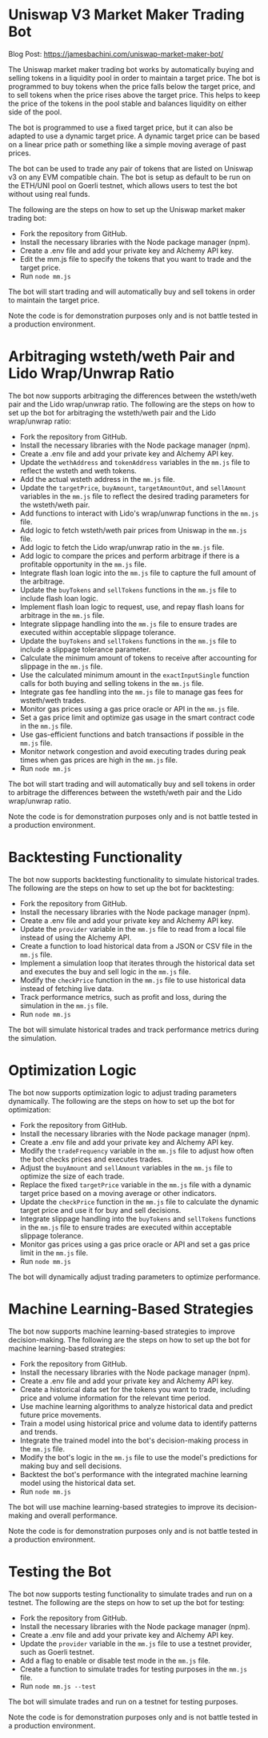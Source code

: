 # Uniswap V3 Market Maker Trading Bot

Blog Post:
https://jamesbachini.com/uniswap-market-maker-bot/


The Uniswap market maker trading bot works by automatically buying and selling tokens in a liquidity pool in order to maintain a target price. The bot is programmed to buy tokens when the price falls below the target price, and to sell tokens when the price rises above the target price. This helps to keep the price of the tokens in the pool stable and balances liquidity on either side of the pool.

The bot is programmed to use a fixed target price, but it can also be adapted to use a dynamic target price. A dynamic target price can be based on a linear price path or something like a simple moving average of past prices.

The bot can be used to trade any pair of tokens that are listed on Uniswap v3 on any EVM compatible chain. The bot is setup as default to be run on the ETH/UNI pool on Goerli testnet, which allows users to test the bot without using real funds.

The following are the steps on how to set up the Uniswap market maker trading bot:

- Fork the repository from GitHub.
- Install the necessary libraries with the Node package manager (npm).
- Create a .env file and add your private key and Alchemy API key.
- Edit the mm.js file to specify the tokens that you want to trade and the target price.
- Run `node mm.js`

The bot will start trading and will automatically buy and sell tokens in order to maintain the target price.

Note the code is for demonstration purposes only and is not battle tested in a production environment.

# Arbitraging wsteth/weth Pair and Lido Wrap/Unwrap Ratio

The bot now supports arbitraging the differences between the wsteth/weth pair and the Lido wrap/unwrap ratio. The following are the steps on how to set up the bot for arbitraging the wsteth/weth pair and the Lido wrap/unwrap ratio:

- Fork the repository from GitHub.
- Install the necessary libraries with the Node package manager (npm).
- Create a .env file and add your private key and Alchemy API key.
- Update the `wethAddress` and `tokenAddress` variables in the `mm.js` file to reflect the wsteth and weth tokens.
- Add the actual wsteth address in the `mm.js` file.
- Update the `targetPrice`, `buyAmount`, `targetAmountOut`, and `sellAmount` variables in the `mm.js` file to reflect the desired trading parameters for the wsteth/weth pair.
- Add functions to interact with Lido's wrap/unwrap functions in the `mm.js` file.
- Add logic to fetch wsteth/weth pair prices from Uniswap in the `mm.js` file.
- Add logic to fetch the Lido wrap/unwrap ratio in the `mm.js` file.
- Add logic to compare the prices and perform arbitrage if there is a profitable opportunity in the `mm.js` file.
- Integrate flash loan logic into the `mm.js` file to capture the full amount of the arbitrage.
- Update the `buyTokens` and `sellTokens` functions in the `mm.js` file to include flash loan logic.
- Implement flash loan logic to request, use, and repay flash loans for arbitrage in the `mm.js` file.
- Integrate slippage handling into the `mm.js` file to ensure trades are executed within acceptable slippage tolerance.
- Update the `buyTokens` and `sellTokens` functions in the `mm.js` file to include a slippage tolerance parameter.
- Calculate the minimum amount of tokens to receive after accounting for slippage in the `mm.js` file.
- Use the calculated minimum amount in the `exactInputSingle` function calls for both buying and selling tokens in the `mm.js` file.
- Integrate gas fee handling into the `mm.js` file to manage gas fees for wsteth/weth trades.
- Monitor gas prices using a gas price oracle or API in the `mm.js` file.
- Set a gas price limit and optimize gas usage in the smart contract code in the `mm.js` file.
- Use gas-efficient functions and batch transactions if possible in the `mm.js` file.
- Monitor network congestion and avoid executing trades during peak times when gas prices are high in the `mm.js` file.
- Run `node mm.js`

The bot will start trading and will automatically buy and sell tokens in order to arbitrage the differences between the wsteth/weth pair and the Lido wrap/unwrap ratio.

Note the code is for demonstration purposes only and is not battle tested in a production environment.

# Backtesting Functionality

The bot now supports backtesting functionality to simulate historical trades. The following are the steps on how to set up the bot for backtesting:

- Fork the repository from GitHub.
- Install the necessary libraries with the Node package manager (npm).
- Create a .env file and add your private key and Alchemy API key.
- Update the `provider` variable in the `mm.js` file to read from a local file instead of using the Alchemy API.
- Create a function to load historical data from a JSON or CSV file in the `mm.js` file.
- Implement a simulation loop that iterates through the historical data set and executes the buy and sell logic in the `mm.js` file.
- Modify the `checkPrice` function in the `mm.js` file to use historical data instead of fetching live data.
- Track performance metrics, such as profit and loss, during the simulation in the `mm.js` file.
- Run `node mm.js`

The bot will simulate historical trades and track performance metrics during the simulation.

# Optimization Logic

The bot now supports optimization logic to adjust trading parameters dynamically. The following are the steps on how to set up the bot for optimization:

- Fork the repository from GitHub.
- Install the necessary libraries with the Node package manager (npm).
- Create a .env file and add your private key and Alchemy API key.
- Modify the `tradeFrequency` variable in the `mm.js` file to adjust how often the bot checks prices and executes trades.
- Adjust the `buyAmount` and `sellAmount` variables in the `mm.js` file to optimize the size of each trade.
- Replace the fixed `targetPrice` variable in the `mm.js` file with a dynamic target price based on a moving average or other indicators.
- Update the `checkPrice` function in the `mm.js` file to calculate the dynamic target price and use it for buy and sell decisions.
- Integrate slippage handling into the `buyTokens` and `sellTokens` functions in the `mm.js` file to ensure trades are executed within acceptable slippage tolerance.
- Monitor gas prices using a gas price oracle or API and set a gas price limit in the `mm.js` file.
- Run `node mm.js`

The bot will dynamically adjust trading parameters to optimize performance.

# Machine Learning-Based Strategies

The bot now supports machine learning-based strategies to improve decision-making. The following are the steps on how to set up the bot for machine learning-based strategies:

- Fork the repository from GitHub.
- Install the necessary libraries with the Node package manager (npm).
- Create a .env file and add your private key and Alchemy API key.
- Create a historical data set for the tokens you want to trade, including price and volume information for the relevant time period.
- Use machine learning algorithms to analyze historical data and predict future price movements.
- Train a model using historical price and volume data to identify patterns and trends.
- Integrate the trained model into the bot's decision-making process in the `mm.js` file.
- Modify the bot's logic in the `mm.js` file to use the model's predictions for making buy and sell decisions.
- Backtest the bot's performance with the integrated machine learning model using the historical data set.
- Run `node mm.js`

The bot will use machine learning-based strategies to improve its decision-making and overall performance.

Note the code is for demonstration purposes only and is not battle tested in a production environment.

# Testing the Bot

The bot now supports testing functionality to simulate trades and run on a testnet. The following are the steps on how to set up the bot for testing:

- Fork the repository from GitHub.
- Install the necessary libraries with the Node package manager (npm).
- Create a .env file and add your private key and Alchemy API key.
- Update the `provider` variable in the `mm.js` file to use a testnet provider, such as Goerli testnet.
- Add a flag to enable or disable test mode in the `mm.js` file.
- Create a function to simulate trades for testing purposes in the `mm.js` file.
- Run `node mm.js --test`

The bot will simulate trades and run on a testnet for testing purposes.

Note the code is for demonstration purposes only and is not battle tested in a production environment.
